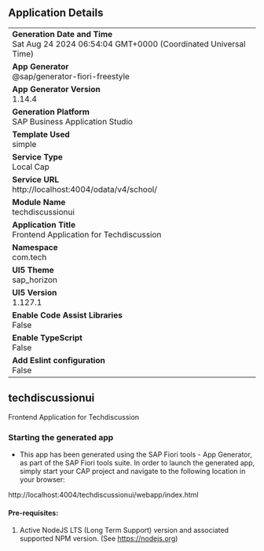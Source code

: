 ## Application Details
|               |
| ------------- |
|**Generation Date and Time**<br>Sat Aug 24 2024 06:54:04 GMT+0000 (Coordinated Universal Time)|
|**App Generator**<br>@sap/generator-fiori-freestyle|
|**App Generator Version**<br>1.14.4|
|**Generation Platform**<br>SAP Business Application Studio|
|**Template Used**<br>simple|
|**Service Type**<br>Local Cap|
|**Service URL**<br>http://localhost:4004/odata/v4/school/|
|**Module Name**<br>techdiscussionui|
|**Application Title**<br>Frontend Application for Techdiscussion|
|**Namespace**<br>com.tech|
|**UI5 Theme**<br>sap_horizon|
|**UI5 Version**<br>1.127.1|
|**Enable Code Assist Libraries**<br>False|
|**Enable TypeScript**<br>False|
|**Add Eslint configuration**<br>False|

## techdiscussionui

Frontend Application for Techdiscussion

### Starting the generated app

-   This app has been generated using the SAP Fiori tools - App Generator, as part of the SAP Fiori tools suite.  In order to launch the generated app, simply start your CAP project and navigate to the following location in your browser:

http://localhost:4004/techdiscussionui/webapp/index.html

#### Pre-requisites:

1. Active NodeJS LTS (Long Term Support) version and associated supported NPM version.  (See https://nodejs.org)


